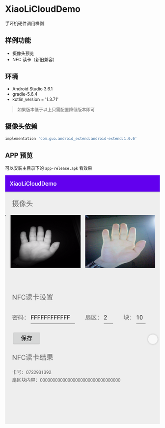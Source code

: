 # XiaoLiCloudDemo
手环机硬件调用样例

## 样例功能
* 摄像头预览
* NFC 读卡（新旧兼容）

## 环境
* Android Studio 3.6.1
* gradle-5.6.4
* kotlin_version = '1.3.71'

> 如果版本低于以上只需配置降低版本即可

## 摄像头依赖
```gradle
implementation 'com.guo.android_extend:android-extend:1.0.6'
```

## APP 预览
可以安装主目录下的 `app-release.apk` 看效果

![screenshot.png](screenshot.png)
